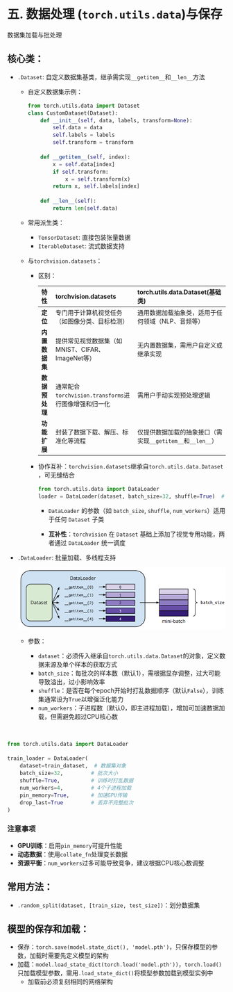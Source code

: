 # 五. **数据处理 (**​**​`torch.utils.data`​**​ **)与保存**

数据集加载与批处理

## **核心类**：

- `.Dataset`: 自定义数据集基类，继承需实现`__getitem__`​和`__len__`​方法

    - 自定义数据集示例：

        ```python
        from torch.utils.data import Dataset
        class CustomDataset(Dataset):
            def __init__(self, data, labels, transform=None):
                self.data = data
                self.labels = labels
                self.transform = transform
        
            def __getitem__(self, index):
                x = self.data[index]
                if self.transform:
                    x = self.transform(x)
                return x, self.labels[index]
        
            def __len__(self):
                return len(self.data)
        ```

    - 常用派生类：

        - `TensorDataset`: 直接包装张量数据
        - `IterableDataset`: 流式数据支持

    - 与`torchvision.datasets`​：

        - 区别：

            | **特性**       | **torchvision.datasets**                             | **torch.utils.data.Dataset**(基础类)                       |
            | -------------- | ---------------------------------------------------- | ---------------------------------------------------------- |
            | **定位**       | 专门用于计算机视觉任务（如图像分类、目标检测）       | 通用数据加载抽象类，适用于任何领域（NLP、音频等）          |
            | **内置数据集** | 提供常见视觉数据集（如MNIST、CIFAR、ImageNet等）     | 无内置数据集，需用户自定义或继承实现                       |
            | **数据预处理** | 通常配合`torchvision.transforms`​进行图像增强和归一化 | 需用户手动实现预处理逻辑                                   |
            | **功能扩展**   | 封装了数据下载、解压、标准化等流程                   | 仅提供数据加载的抽象接口（需实现`__getitem__`​和`__len__`​） |

        - 协作互补：`torchvision.datasets`​继承自`torch.utils.data.Dataset`​，可无缝结合

            ```python
            from torch.utils.data import DataLoader
            loader = DataLoader(dataset, batch_size=32, shuffle=True)  # 通用数据加载器
            ```

            - `DataLoader`​ 的参数（如 `batch_size`​, `shuffle`​, `num_workers`​）适用于任何 `Dataset`​ 子类

            - **互补性**：`torchvision`​ 在 `Dataset`​ 基础上添加了视觉专用功能，两者通过 `DataLoader`​ 统一调度

- `.DataLoader`: 批量加载、多线程支持

    ![image](../../assets//image-20250606195157-xw541g1.png)

    - 参数：

        - `dataset`​：必须传入继承自`torch.utils.data.Dataset`​的对象，定义数据来源及单个样本的获取方式
        - `batch_size`​：每批次的样本数（默认1），需根据显存调整，过大可能导致溢出，过小影响效率
        - `shuffle`​：是否在每个epoch开始时打乱数据顺序（默认`False`​），训练集通常设为`True`​以增强泛化能力
        - `num_workers`​：子进程数（默认0，即主进程加载），增加可加速数据加载，但需避免超过CPU核心数

‍

```python
from torch.utils.data import DataLoader

train_loader = DataLoader(
    dataset=train_dataset,  # 数据集对象
    batch_size=32,         # 批次大小
    shuffle=True,          # 训练时打乱数据
    num_workers=4,         # 4个子进程加载
    pin_memory=True,       # 加速GPU传输
    drop_last=True         # 丢弃不完整批次
)
```

### 注意事项

- **GPU训练**：启用`pin_memory`​可提升性能
- **动态数据**：使用`collate_fn`​处理变长数据
- **资源平衡**：`num_workers`​过多可能导致竞争，建议根据CPU核心数调整

## 常用方法：

- `.random_split(dataset, [train_size, test_size])`​：划分数据集

## 模型的保存和加载：

- 保存：`torch.save(model.state_dict(), 'model.pth')`​，只保存模型的参数，加载时需要先定义模型的架构
- 加载：`model.load_state_dict(torch.load('model.pth'))`​，`torch.load()`​只加载模型参数，需用`.load_state_dict()`​将模型参数加载到模型实例中
    - 加载前必须复刻相同的网络架构


‍
